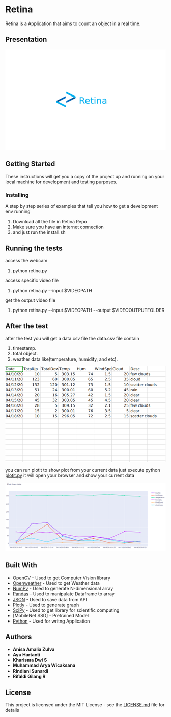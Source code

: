 # Retina

Retina is a Application that aims to count an object in a real time.

## Presentation

[![Watch the video](https://github.com/angularya/Retina/blob/master/img/tn.png)](https://www.youtube.com/watch?v=cSmKRrP16xs)

## Getting Started

These instructions will get you a copy of the project up and running on your local machine for development and testing purposes.

### Installing

A step by step series of examples that tell you how to get a development env running
1. Download all the file in Retina Repo
2. Make sure you have an internet connection
3. and just run the install.sh

## Running the tests

access the webcam
1. python retina.py

access specific video file
1. python retina.py --input $VIDEOPATH

get the output video file
1. python retina.py --input $VIDEOPATH --output $VIDEOOUTPUTFOLDER

## After the test

after the test you will get a data.csv file
the data.csv file contain
1. timestamp.
2. total object.
3. weather data like(temperature, humidity, and etc).

![csv](https://github.com/angularya/Retina/blob/master/img/csv.png)

you can run plotit to show plot from your current data
just execute python <ins>plotit.py</ins>
    it will open your browser and show your current data
    
![plot](https://github.com/angularya/Retina/blob/master/img/plot.png)

## Built With

* [OpenCV](https://opencv.org/) - Used to get Computer Vision library
* [Openweather](https://openweathermap.org/) - Used to get Weather data
* [NumPy](https://numpy.org/) - Used to generate N-dimensional array
* [Pandas](https://pandas.pydata.org/) - Used to manipulate Dataframe to array
* [JSON](https://www.json.org/) - Used to save data from API
* [Plotly](https://plotly.com/) - Used to generate graph
* [SciPy](https://www.scipy.org/) - Used to get library for scientific computing
* [MobileNet SSD] - Pretrained Model
* [Python](https://www.python.org/) - Used for writng Application

## Authors

* **Anisa Amalia Zulva** 
* **Ayu Hartanti** 
* **Kharisma Dwi S** 
* **Muhammad Arya Wicaksana** 
* **Rindiani Sunardi** 
* **Rifaldi Gilang R** 

## License

This project is licensed under the MIT License - see the [LICENSE.md](LICENSE.md) file for details
